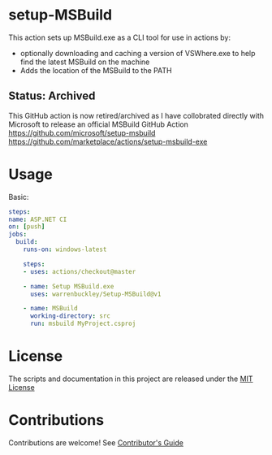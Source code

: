 
# setup-MSBuild
This action sets up MSBuild.exe as a CLI tool for use in actions by:
- optionally downloading and caching a version of VSWhere.exe to help find the latest MSBuild on the machine
- Adds the location of the MSBuild to the PATH


## Status: Archived
This GitHub action is now retired/archived as I have collobrated directly with Microsoft to release an official MSBuild GitHub Action
https://github.com/microsoft/setup-msbuild
https://github.com/marketplace/actions/setup-msbuild-exe


# Usage

Basic:
```yaml
steps:
name: ASP.NET CI
on: [push]
jobs:
  build:
    runs-on: windows-latest

    steps:
    - uses: actions/checkout@master

    - name: Setup MSBuild.exe
      uses: warrenbuckley/Setup-MSBuild@v1

    - name: MSBuild
      working-directory: src
      run: msbuild MyProject.csproj
```


# License

The scripts and documentation in this project are released under the [MIT License](LICENSE)

# Contributions

Contributions are welcome!  See [Contributor's Guide](docs/contributors.md)
